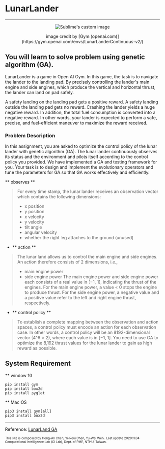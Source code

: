 # LunarLander
---
<p align="center">
  <img src=(img/original.gif)  alt="Sublime's custom image"/>
</p>


<center> image credit by [Gym (openai.com)](https://gym.openai.com/envs/LunarLanderContinuous-v2/) </center>

## You will learn to solve problem using genetic algorithm (GA).
LunarLander is a game in Open AI Gym. In this game, the task is to navigate the lander to the landing pad. By precisely controlling the lander's main engine and side engines, which produce the vertical and horizontal thrust, the lander can land on pad safely.

A safety landing on the landing pad gets a positive reward. A safety landing outside the landing pad gets no reward. Crashing the lander yields a huge negative reward. In addition, the total fuel consumption is converted into a negative reward. In other words, your lander is expected to perform a safe, precise, and fuel-efficient maneuver to maximize the reward received.

### Problem Description
In this assignment, you are asked to optimize the control policy of the lunar lander with genetic algorithm (GA). The lunar lander continuously observes its status and the environment and pilots itself according to the control policy you provided. We have implemented a GA and testing framework for you. Your task is to design and implement the evolutionary operators and tune the parameters for GA so that GA works effectively and efficiently.

** observes **

> For every time stamp, the lunar lander receives an observation vector which contains the following dimensions:
> * x position 
> * y position
> * x velocity 
> * y velocity
> * tilt angle
> * angular velocity
> * whether the right leg attaches to the ground (unused)


- ** action **
> The lunar land allows us to control the main engine and side engines. An action therefore consists of 2 dimensions, i.e., 
> * main engine power
> * side engine power
> The main engine power and side engine power each consists of a real value in [−1, 1], indicating the thrust of the engines. For the main engine power, a value < 0 stops the engine to produce thrust. For the side engine power, a negative value and a positive value refer to the left and right engine thrust, respectively.


- ** control policy **
> To establish a complete mapping between the observation and action spaces, a control policy must encode an action for each observation case. In other words, a control policy will be an 8192-dimensional vector (4^6 × 2), where each value is in [−1, 1]. You need to use GA to optimize the 8,192 thrust values for the lunar lander to gain as high reward as possible. 


## System Requirement 
** window 10
```
pip install gym
pip install box2d
pip install pyglet
```

** Mac OS
```
pip3 install gym[all]
pip3 install box2d
```

---
Reference: [LunarLand GA](https://sites.google.com/gapp.nthu.edu.tw/lunarlander-ga)


<font size=1> This site is composed by Heng-An Chen, Yi-Reui Chen, Yu-Wei Wen . Last update 2020.11.04 </font>
<font size=1> Computational Intelligence Lab (CI Lab), Dept. of PME, NTHU, Taiwan. </font>
